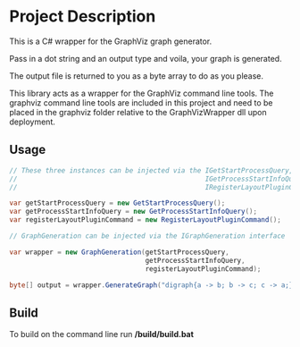 # Project Description
This is a C# wrapper for the GraphViz graph generator.

Pass in a dot string and an output type and voila, your graph is generated.

The output file is returned to you as a byte array to do as you please.

This library acts as a wrapper for the GraphViz command line tools. The graphviz command line tools are included in this project and need to be placed in the graphviz folder relative to the GraphVizWrapper dll upon deployment.

## Usage

```C#
// These three instances can be injected via the IGetStartProcessQuery, 
//                                               IGetProcessStartInfoQuery and 
//                                               IRegisterLayoutPluginCommand interfaces

var getStartProcessQuery = new GetStartProcessQuery();
var getProcessStartInfoQuery = new GetProcessStartInfoQuery();
var registerLayoutPluginCommand = new RegisterLayoutPluginCommand();

// GraphGeneration can be injected via the IGraphGeneration interface

var wrapper = new GraphGeneration(getStartProcessQuery, 
								  getProcessStartInfoQuery, 
								  registerLayoutPluginCommand);

byte[] output = wrapper.GenerateGraph("digraph{a -> b; b -> c; c -> a;}", Enums.GraphReturnType.Png);
```
## Build

To build on the command line run **/build/build.bat**
